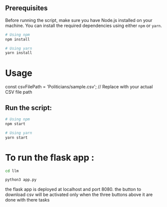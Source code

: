 ## Prerequisites
Before running the script, make sure you have Node.js installed on your machine. You can install the required dependencies using either `npm` or `yarn`.

```bash
# Using npm
npm install

# Using yarn
yarn install

```
# Usage

const csvFilePath = 'Politicians/sample.csv'; // Replace with your actual CSV file path

## Run the script:
```bash
# Using npm
npm start

# Using yarn
yarn start
```

# To run the flask app :
```bash
cd llm

python3 app.py
```

the flask app is deployed at localhost and port 8080.
the button to download csv will be activated only when the three buttons above it are done with there tasks





